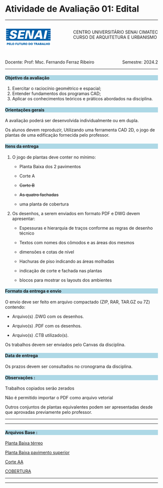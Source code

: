 # Atividade de Avaliação 01: Edital 

-----

<div style= "align: top;">

<span style="float: left;">
<img src="../../../figs_gerais/senai_logo.png" width="150">

</span>
<span style="float: right;"><br>
CENTRO UNIVERSITÁRIO SENAI CIMATEC <br>
CURSO DE ARQUITETURA E URBANISMO

</span>


</div>

<br><br><br><br><br><br>

<div>
    <span style="float: left;">Docente: Prof: Msc. Fernando Ferraz Ribeiro</span>
    <span style="float: right;">Semestre: 2024.2</span>
</div>

<br>

---



<h4 style="background:lightblue">

Objetivo da avaliação

</h4>

1. Exercitar o raciocínio geométrico e espacial;
2. Entender fundamentos dos programas CAD;
3. Aplicar os conhecimentos teóricos e práticos abordados na disciplina.





<h4 style="background:lightblue">
Orientações gerais

</h4>

A avaliação poderá ser desenvolvida individualmente ou em dupla.

Os alunos devem reproduzir, Utilizando uma ferramenta CAD 2D, o jogo de plantas de uma edificação fornecida pelo professor.

<h4 style="background:lightblue">
Itens da entrega

</h4>

1. O jogo de plantas deve conter no mínimo:

    - Planta Baixa dos 2 pavimentos

    - Corte A
  
    - <s>Corte B</s><br>

    - <s>As quatro fachadas</s><br>

    - uma planta de cobertura

2. Os desenhos, a serem enviados em formato PDF e DWG devem apresentar:

    - Espessuras e hierarquia de traços conforme as regras de desenho técnico

    - Textos com nomes dos cômodos e as áreas dos mesmos

    - dimensões e cotas de nível

    - Hachuras de piso indicando as áreas molhadas

    - indicação de corte e fachada nas plantas

    - blocos para mostrar os layouts dos ambientes


<h4 style="background:lightblue"> Formato da entrega e envio</h4>

O envio deve ser feito em arquivo compactado (ZIP, RAR, TAR.GZ ou 7Z) contendo:

 - Arquivo(s) .DWG com os desenhos.
  
 - Arquivo(s) .PDF com os desenhos.
  
 - Arquivo(s) .CTB utilizado(s).


 Os trabalhos devem ser enviados pelo Canvas da disciplina.

<h4 style="background:lightblue"> Data de entrega</h4>

Os prazos devem ser consultados no cronograma da disciplina.


<h4 style="background:lightblue">Observações :</h4>

Trabalhos copiados serão zerados

Não é permitido importar o PDF como arquivo vetorial

Outros conjuntos de plantas equivalentes podem ser apresentadas desde que aprovadas previamente pelo professor.

----------------------------

----------------------------


<h4 style="background:lightblue">Arquivos Base :</h4>

[Planta Baixa térreo](https://github.com/255ribeiro/Turmas_FFR/raw/master/2024.2/CIMATEC/Represetacao_digital_da_construcao/REP_DIG_CONS/CASA_2024_2-pav_terreo.pdf)


[Planta Baixa pavimento superior](https://github.com/255ribeiro/Turmas_FFR/raw/master/2024.2/CIMATEC/Represetacao_digital_da_construcao/REP_DIG_CONS/CASA_2024_2-pav_sup.pdf)

[Corte AA](https://github.com/255ribeiro/Turmas_FFR/raw/master/2024.2/CIMATEC/Represetacao_digital_da_construcao/REP_DIG_CONS/CASA_2024_2-corteaa.pdf)


<!-- [FACHADA SUL](https://github.com/255ribeiro/Turmas_FFR/raw/master/2023.2/CIMATEC/Represetacao_digital_da_construcao/REP_DIG_CONS/PROJ_Exemplo_V2-fch_sul.pdf) -->


[COBERTURA](https://github.com/255ribeiro/Turmas_FFR/raw/master/2024.2/CIMATEC/Represetacao_digital_da_construcao/REP_DIG_CONS/CASA_2024_2-cobertura.pdf)


---------------------------------

----------------------------------


<!-- [Guia de Layers](av1_guia_de_layers.md) -->



